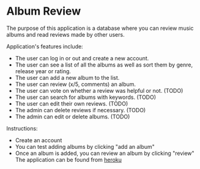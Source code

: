 # Album Review

The purpose of this application is a database where you can review music albums and read reviews made by other users.

Application's features include:

* The user can log in or out and create a new account.
* The user can see a list of all the albums as well as sort them by genre, release year or rating.
* The user can add a new album to the list.
* The user can review (x/5, comments) an album.
* The user can vote on whether a review was helpful or not. (TODO)
* The user can search for albums with keywords. (TODO)
* The user can edit their own reviews. (TODO)
* The admin can delete reviews if necessary. (TODO)
* The admin can edit or delete albums. (TODO)


Instructions:
* Create an account
* You can test adding albums by clicking "add an album"
* Once an album is added, you can review an album by clicking "review"
The application can be found from [heroku](https://tsoha-albumreview.herokuapp.com)
